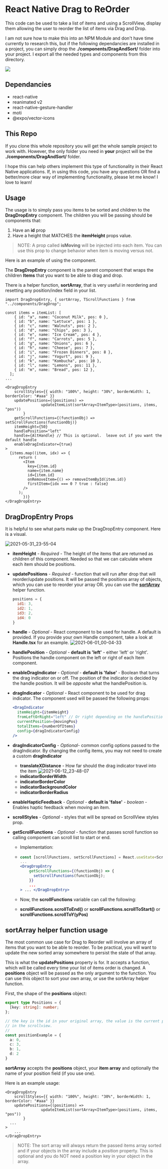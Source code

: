 # React Native Drag to ReOrder

This code can be used to take a list of items and using a ScrollView, display them allowing the user to reorder the list of items via Drag and Drop. 

I am not sure how to make this into an NPM Module and don't have time currently to research this, but if the following dependancies are installed in a project, you can simply drop the **./components/DragAndSort/** folder into your project.  I export all the needed types and components from this directory.

![](./Video-Demo.gif) 

## Dependancies

- react-native
- reanimated v2
- react-native-gesture-handler
- moti
- @expo/vector-icons

## This Repo

If you clone this whole repository you will get the whole sample project to work with.  However, the only folder you need in **your** project will be the **./components/DragAndSort/** folder.

I hope this can help others implement this type of functionality in their React Native applications.  If, in using this code, you have any questions OR find a better/more clear way of implementing functionality, please let me know!  I love to learn!  

## Usage

The usage is to simply pass you items to be sorted and children to the **DragDropEntry** component. The children you will be passing should be components that:

1. Have an **id** prop
2. Have a height that MATCHES the **itemHeight** props value.

> NOTE: A prop called **isMoving** will be injected into each item.  You can use this prop to change behavior when item is moving versus not.

Here is an example of using the component.

The **DragDropEntry** component is the parent component that wraps the children **Items** that you want to be able to drag and drop.

There is a helper function, **sortArray**, that is very useful in reordering and resetting any position/index field in your list.

```tsx
import DragDropEntry, { sortArray, TScrollFunctions } from "../components/DragDrop";

const items = itemList: [
    { id: "a", name: "Coconut Milk", pos: 0 },
    { id: "b", name: "Lettuce", pos: 1 },
    { id: "c", name: "Walnuts", pos: 2 },
    { id: "d", name: "Chips", pos: 3 },
    { id: "e", name: "Ice Cream", pos: 4 },
    { id: "f", name: "Carrots", pos: 5 },
    { id: "g", name: "Onions", pos: 6 },
    { id: "h", name: "Cheese", pos: 7 },
    { id: "i", name: "Frozen Dinners", pos: 8 },
    { id: "j", name: "Yogurt", pos: 9 },
    { id: "k", name: "Kombucha", pos: 10 },
    { id: "l", name: "Lemons", pos: 11 },
    { id: "m", name: "Bread", pos: 12 },
  ];
... 

<DragDropEntry
	scrollStyles={{ width: "100%", height: "30%", borderWidth: 1, borderColor: "#aaa" }}
	updatePositions={(positions) =>
				updateItemList(sortArray<ItemType>(positions, items, "pos"))
		}
	getScrollFunctions={(functionObj) => setScrollFunctions(functionObj)}
	itemHeight={50}
	handlePosition="left"
	handle={AltHandle} // This is optional.  leave out if you want the default handle
	enableDragIndicator={true}
>
  {items.map((item, idx) => {
      return (
        <Item
          key={item.id}
          name={item.name}
          id={item.id}
          onRemoveItem={() => removeItemById(item.id)}
          firstItem={idx === 0 ? true : false}
        />
      );
		})}
</DragDropEntry>
```

## DragDropEntry Props

It is helpful to see what parts make up the DragDropEntry component.  Here is a visual. 

![2021-05-31_23-55-04](./componentparts.png)

- **itemHeight** - *Required* - The height of the items that are returned as children of this component.  Needed so that we can calculate where each item should be positions.

- **updatePositions** - *Required* - function that will run after drop that will reorder/update positions.  It will be passed the positions array of objects, which you can use to reorder your array OR. you can use the [**sortArray**](#sortarray-helper-function-usage) helper function. 

  ```javascript
  positions = {
    id1: 3,
    id2: 1,
    id3: 2,
    id4: 0
  }
  ```

- **handle** - *Optional* - React component to be used for handle.  A default is provided. If you provide your own Handle component, take a look at **Handle.tsx** for an example.
  ![2021-06-01_00-04-33](file:///Users/markmccoid/Documents/Programming/playground/reanim2drag/defaulthandle.png?lastModify=1622520292)

- **handlePosition** - *Optional* - **default is 'left'** - either 'left' or 'right'.  Positions the handle component on the left or right of each Item component.

- **enableDragIndicator** - *Optional* - **default is 'false'** - Boolean that turns the drag indicator on or off.  The position of the indicator is decided by the handle position.  It will be *opposite* what the handlePosition is.

- **dragIndicator** - *Optional* - React component to be used for drag indicator. The component used will be passed the following props:

  ```jsx
  <DragIndicator
    itemHeight={itemHeight}
    fromLeftOrRight="left" // Or right depending on the handlePosition. This is opposite of the handle position
    currentPosition={movingPos}
    totalItems={numberOfItems}
    config={dragIndicatorConfig}
  />
  ```

- **dragIndicatorConfig** - *Optional*- common config options passed to the dragIndicator.  By changing the config items, you may not need to create a custom **dragIndicator**

  - **translateXDistance** - How far should the drag indicator travel into the item
    ![2021-06-12_23-48-07](./dragConfig-translatex.png)
  -   **indicatorBorderWidth**
  -  **indicatorBorderColor**
  - **indicatorBackgroundColor**
  - **indicatorBorderRadius**

- **enableHapticFeedback** \- *Optional* - **default is 'false'** -  *boolean* - Enables haptic feedback when moving an item.

- **scrollStyles** - *Optional* - styles that will be spread on ScrollView styles prop.

- **getScrollFunctions** - *Optional* - function that passes scroll function so calling component can scroll list to start or end.

  - Implementation:

  - ```jsx
    const [scrollFunctions, setScrollFunctions] = React.useState<ScrollFunctions>();
    ...
    <DragDropEntry
        getScrollFunctions={(functionObj) => {
          setScrollFunctions(functionObj);
        }}
        ...
    > ... </DragDropEntry>
    ```

  - Now, the **scrollFunctions** variable can call the following:

  - **scrollFunctions.scrollToEnd()** or **scrollFunctions.scrollToStart()** or **scrollFunctions.scrollToY(yPos)**

## sortArray helper function usage

The most common use case for Drag to Reorder will involve an array of items that you want to be able to reorder.  To be practical, you will want to update the new sorted array somewhere to persist the state of that array.

This is what the **updatePositions** property is for.  It accepts a function, which will be called every time your list of items order is changed.  A **positions** object will be passed as the only argument to the function.  You can use this object to sort your own array, or use the sortArray helper function.

First, the shape of the **positions** object:

```typescript
export type Positions = {
  [key: string]: number;
};

// the key is the id in your original array, the value is the current position
// in the scrollview.
// 
const positionExample = {
  a: 0,
  c: 3,
  b: 1,
  d: 2
}
```

**sortArray** accepts the **positions** object, your **item array** and optionally the name of your position field (if you use one).

Here is an example usage:

```tsx
<DragDropEntry
	scrollStyles={{ width: "100%", height: "30%", borderWidth: 1, borderColor: "#aaa" }}
	updatePositions={(positions) =>
				updateItemList(sortArray<ItemType>(positions, items, "pos"))
		}
  ...
>
	...
</DragDropEntry>  
```

> NOTE: The sort array will always return the passed items array sorted and if your objects in the array include a *position* property.  This is optional and you do NOT need a position key in your object in the array.

